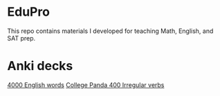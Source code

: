# EduPro
This repo contains materials I developed for teaching Math, English, and SAT prep.

# Anki decks
[4000 English words](https://drive.google.com/file/d/1TTGGZ3Ac-fxh5TRhxwdrW8yziXkfG5LG/view?usp=drive_link)
[College Panda 400](https://drive.google.com/file/d/1jmJnK4nPZt6QGYsJDaG-7WLqeCAzo3yj/view?usp=sharing)[
Irregular verbs]([url](https://drive.google.com/file/d/1znW7LpmPSMIBrdpjxItEiIAUgffuVHwG/view?usp=sharing))
